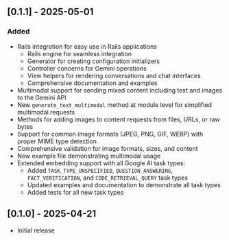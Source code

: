 ## [0.1.1] - 2025-05-01

### Added

- Rails integration for easy use in Rails applications
  - Rails engine for seamless integration
  - Generator for creating configuration initializers
  - Controller concerns for Gemini operations
  - View helpers for rendering conversations and chat interfaces
  - Comprehensive documentation and examples
- Multimodal support for sending mixed content including text and images to the Gemini API
- New `generate_text_multimodal` method at module level for simplified multimodal requests
- Methods for adding images to content requests from files, URLs, or raw bytes
- Support for common image formats (JPEG, PNG, GIF, WEBP) with proper MIME type detection
- Comprehensive validation for image formats, sizes, and content
- New example file demonstrating multimodal usage
- Extended embedding support with all Google AI task types:
  - Added `TASK_TYPE_UNSPECIFIED`, `QUESTION_ANSWERING`, `FACT_VERIFICATION`, and `CODE_RETRIEVAL_QUERY` task types
  - Updated examples and documentation to demonstrate all task types
  - Added tests for all new task types

## [0.1.0] - 2025-04-21

- Initial release
